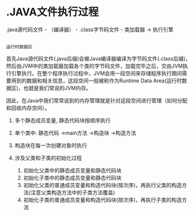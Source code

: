 # .JAVA文件执行过程

.java源代码文件 - （编译器） - .class字节码文件 - 类加载器   -&gt;   执行引擎

                                                                                 运行时数据区 

首先Java源代码文件\(.java后缀\)会被Java编译器编译为字节码文件\(.class后缀\)，然后由JVM中的类加载器加载各个类的字节码文件，加载完毕之后，交由JVM执行引擎执行。在整个程序执行过程中，JVM会用一段空间来存储程序执行期间需要用到的数据和相关信息，这段空间一般被称作为Runtime Data Area\(运行时数据区\)，也就是我们常说的JVM内存。

因此，在Java中我们常常说到的内存管理就是针对这段空间进行管理（如何分配和回收内存空间）。

1. 多个静态成员变量, 静态代码块按顺序执行

2. 单个类中: 静态代码 -&gt;main方法 -&gt;构造块 -&gt;构造方法

3. 构造块在每一次创建对象时执行

4. 涉及父类和子类的初始化过程 
   1. 初始化父类中的静态成员变量和静态代码块
   2. 初始化子类中的静态成员变量和静态代码块 
   3. 初始化父类的普通成员变量和构造代码块\(按次序\)，再执行父类的构造方法\(注意父类构造方法中的子类方法覆盖\) 
   4. 初始化子类的普通成员变量和构造代码块\(按次序\)，再执行子类的构造方法



